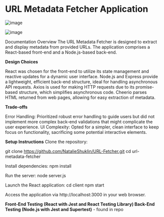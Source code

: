 # **URL Metadata Fetcher Application**
![image](https://github.com/user-attachments/assets/037139a0-ec59-4701-a6ed-27ad47745071)

![image](https://github.com/user-attachments/assets/10b66e4c-3e77-4749-b1aa-747ef70347bc)


Documentation Overview The URL Metadata Fetcher is designed to extract and display metadata from provided URLs. The application comprises a React-based front-end and a Node.js-based back-end.

**Design Choices**

React was chosen for the front-end to utilize its state management and reactive updates for a dynamic user interface. Node.js and Express provide a lightweight, efficient back-end structure, ideal for handling asynchronous API requests. Axios is used for making HTTP requests due to its promise-based structure, which simplifies asynchronous code. Cheerio parses HTML returned from web pages, allowing for easy extraction of metadata.

**Trade-offs**

Error Handling: Prioritized robust error handling to guide users but did not implement more complex back-end validations that might complicate the user experience. UI Complexity: Opted for a simpler, clean interface to keep focus on functionality, sacrificing some potential interactive elements.

**Setup Instructions**  Clone the repository:

git clone https://github.com/NatalieShuklin/URL-Fetcher.git cd url-metadata-fetcher

Install dependencies: npm install

Run the server: node server.js

Launch the React application: cd client npm start

Access the application via http://localhost:3000 in your web browser.

**Front-End Testing (React with Jest and React Testing Library) 
Back-End Testing (Node.js with Jest and Supertest)**
    - found in repo
